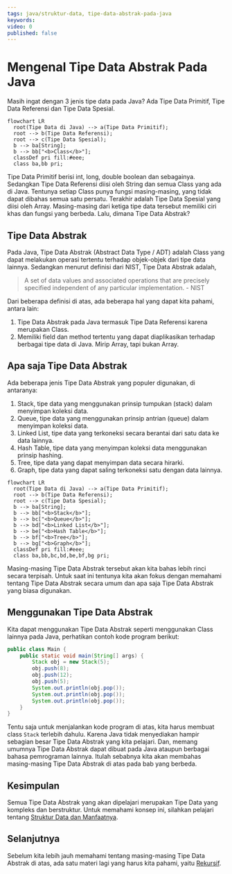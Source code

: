 ```yaml
---
tags: java/struktur-data, tipe-data-abstrak-pada-java
keywords: 
video: 0
published: false
---
```

# Mengenal Tipe Data Abstrak Pada Java

Masih ingat dengan 3 jenis tipe data pada Java? Ada Tipe Data Primitif, Tipe Data Referensi dan Tipe Data Spesial.

```mermaid
flowchart LR
  root(Tipe Data di Java) --> a(Tipe Data Primitif);
  root --> b(Tipe Data Referensi);
  root --> c(Tipe Data Spesial);
  b --> ba[String];
  b --> bb["<b>Class</b>"];
  classDef pri fill:#eee;
  class ba,bb pri;
```

Tipe Data Primitif berisi int, long, double boolean dan sebagainya. Sedangkan Tipe Data Referensi diisi oleh String dan semua Class yang ada di Java. Tentunya setiap Class punya fungsi masing-masing, yang tidak dapat dibahas semua satu persatu. Terakhir adalah Tipe Data Spesial yang diisi oleh Array. Masing-masing dari ketiga tipe data tersebut memiliki ciri khas dan fungsi yang berbeda. Lalu, dimana Tipe Data Abstrak?

## Tipe Data Abstrak

Pada Java, Tipe Data Abstrak (Abstract Data Type / ADT) adalah Class yang dapat melakukan operasi tertentu terhadap objek-objek dari tipe data lainnya. Sedangkan menurut definisi dari NIST, Tipe Data Abstrak adalah,

> A set of data values and associated operations that are precisely specified independent of any particular implementation. - NIST

Dari beberapa definisi di atas, ada beberapa hal yang dapat kita pahami, antara lain:
1. Tipe Data Abstrak pada Java termasuk Tipe Data Referensi karena merupakan Class.
2. Memiliki field dan method tertentu yang dapat diaplikasikan terhadap berbagai tipe data di Java. Mirip Array, tapi bukan Array.

## Apa saja Tipe Data Abstrak

Ada beberapa jenis Tipe Data Abstrak yang populer digunakan, di antaranya:
1. Stack, tipe data yang menggunakan prinsip tumpukan (stack) dalam menyimpan koleksi data.
2. Queue, tipe data yang menggunakan prinsip antrian (queue) dalam menyimpan koleksi data.
3. Linked List, tipe data yang terkoneksi secara berantai dari satu data ke data lainnya.
4. Hash Table, tipe data yang menyimpan koleksi data menggunakan prinsip hashing.
5. Tree, tipe data yang dapat menyimpan data secara hirarki.
6. Graph, tipe data yang dapat saling terkoneksi satu dengan data lainnya.

```mermaid
flowchart LR
  root(Tipe Data di Java) --> a(Tipe Data Primitif);
  root --> b(Tipe Data Referensi);
  root --> c(Tipe Data Spesial);
  b --> ba[String];
  b --> bb["<b>Stack</b>"];
  b --> bc["<b>Queue</b>"];
  b --> bd["<b>Linked List</b>"];
  b --> be["<b>Hash Table</b>"];
  b --> bf["<b>Tree</b>"];
  b --> bg["<b>Graph</b>"];
  classDef pri fill:#eee;
  class ba,bb,bc,bd,be,bf,bg pri;
```

Masing-masing Tipe Data Abstrak tersebut akan kita bahas lebih rinci secara terpisah. Untuk saat ini tentunya kita akan fokus dengan memahami tentang Tipe Data Abstrak secara umum dan apa saja Tipe Data Abstrak yang biasa digunakan.

## Menggunakan Tipe Data Abstrak

Kita dapat menggunakan Tipe Data Abstrak seperti menggunakan Class lainnya pada Java, perhatikan contoh kode program berikut:

```java
public class Main {
	public static void main(String[] args) {
		Stack obj = new Stack(5);
		obj.push(8);
		obj.push(12);
		obj.push(5);
		System.out.println(obj.pop());
		System.out.println(obj.pop());
		System.out.println(obj.pop());
	}
}
```

Tentu saja untuk menjalankan kode program di atas, kita harus membuat class `Stack` terlebih dahulu. Karena Java tidak menyediakan hampir sebagian besar Tipe Data Abstrak yang kita pelajari. Dan, memang umumnya Tipe Data Abstrak dapat dibuat pada Java ataupun berbagai bahasa pemrograman lainnya. Itulah sebabnya kita akan membahas masing-masing Tipe Data Abstrak di atas pada bab yang berbeda.

## Kesimpulan

Semua Tipe Data Abstrak yang akan dipelajari merupakan Tipe Data yang kompleks dan berstruktur. Untuk memahami konsep ini, silahkan pelajari tentang [Struktur Data dan Manfaatnya](03-struktur-data-dan-manfaatnya.md).

## Selanjutnya

Sebelum kita lebih jauh memahami tentang masing-masing Tipe Data Abstrak di atas, ada satu materi lagi yang harus kita pahami, yaitu [Rekursif](01-mengenal-rekursif-pada-java.md).